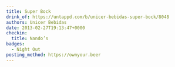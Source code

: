 ```yaml
---
title: Super Bock
drink_of: https://untappd.com/b/unicer-bebidas-super-bock/8048
authors: Unicer Bebidas
date: 2013-02-27T19:13:47+0000
checkin:
  title: Nando’s
badges:
  - Night Out
posting_method: https://ownyour.beer
---
```

